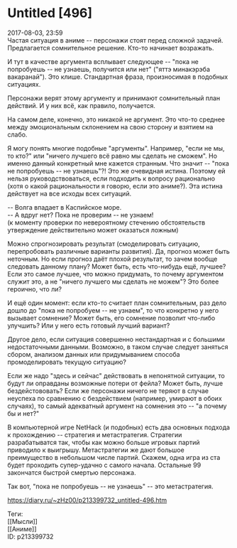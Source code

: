 Untitled [496]
===============

   
 2017-08-03, 23:59   
  Частая ситуация в аниме -- персонажи стоят перед сложной задачей. Предлагается сомнительное решение. Кто-то начинает возражать.   
   
 И тут в качестве аргумента всплывает следующее -- "пока не попробуешь -- не узнаешь, получится или нет" ("яттэ минакэрэба вакаранай"). Это клише. Стандартная фраза, произносимая в подобных ситуациях.   
   
 Персонажи верят этому аргументу и принимают сомнительный план действий. И у них всё, как правило, получается.   
   
 На самом деле, конечно, это никакой не аргумент. Это что-то среднее между эмоциональным склонением на свою сторону и взятием на слабо.   
   
 Я могу понять многие подобные "аргументы". Например, "если не мы, то кто?" или "ничего лучшего всё равно мы сделать не сможем". Но именно данный конкретный мне кажется странным. Что значит -- "пока не попробуешь -- не узнаешь"?! Это же очевидная истина. Поэтому ей нельзя руководствоваться, если подходить к вопросу рационально (хотя о какой рациональности я говорю, если это аниме?). Эта истина действует на все исходы всех ситуаций.   
   
 -- Волга впадает в Каспийское море.   
 -- А вдруг нет? Пока не проверим -- не узнаем!   
 (к моменту проверки по невероятному стечению обстоятельств утверждение действительно может оказаться ложным)   
   
 Можно спрогнозировать результат (смоделировать ситуацию, перепробовать различные варианты развития). Да, прогноз может быть неточным. Но если прогноз даёт плохой результат, то зачем вообще следовать данному плану? Может быть, есть что-нибудь ещё, лучшее? Если это самое лучшее, что можно придумать, то почему аргументом служит это, а не "ничего лучшего мы сделать не можем"? Это более героично, что ли?   
   
 И ещё один момент: если кто-то считает план сомнительным, раз дело дошло до "пока не попробуем -- не узнаем", то что конкретно у него вызывает сомнение? Может быть, его сомнение позволит что-либо улучшить? Или у него есть готовый лучший вариант?   
   
 Другое дело, если ситуация совершенно нестандартная и с большими недостаточными данными. Возможно, в таком случае следует заняться сбором, анализом данных или придумыванием способа промоделировать текущую ситуацию?   
   
 Если же надо "здесь и сейчас" действовать в непонятной ситуации, то будут ли оправданы возможные потери от фейла? Может быть, лучше бездейстововать? Если же персонажи ничего не теряют в случае неуспеха по сравнению с бездействием (например, умирают в обоих случаях), то самый адекватный аргумент на сомнения это -- "а почему бы и нет?"   
   
 В компьютерной игре NetHack (и подобных) есть два основных подхода к прохождению -- стратегия и метастратегия. Стратегии разрабатыватся так, чтобы как можно больше игровых партий приводило к выигрышу. Метастратегии же дают большое преимущество в небольшом числе партий. Скажем, одна игра из ста будет проходить супер-удачно с самого начала. Остальные 99 закончатся быстрой смертью персонажа.   
   
 Так вот, "пока не попробуешь -- не узнаешь" -- это метастратегия.   
    
 <https://diary.ru/~zHz00/p213399732_untitled-496.htm>   
   
 Теги:   
 [[Мысли]]   
 [[Аниме]]   
 ID: p213399732